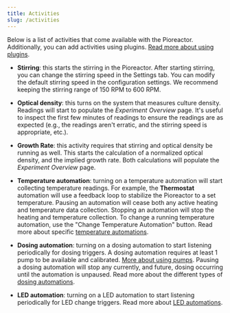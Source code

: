 ```yaml
---
title: Activities
slug: /activities
---
```


Below is a list of activities that come available with the Pioreactor. Additionally, you can add activities using plugins. [Read more about using plugins](/user-guide/using-community-plugins).

- **Stirring**: this starts the stirring in the Pioreactor. After starting stirring, you can change the stirring speed in the Settings tab. You can modify the default stirring speed in the configuration settings. We recommend keeping the stirring range of 150 RPM to 600 RPM.

- **Optical density**: this turns on the system that measures culture density. Readings will start to populate the _Experiment Overview_ page. It's useful to inspect the first few minutes of readings to ensure the readings are as expected (e.g., the readings aren't erratic, and the stirring speed is appropriate, etc.).

- **Growth Rate**: this activity requires that stirring and optical density be running as well. This starts the calculation of a normalized optical density, and the implied growth rate. Both calculations will populate the _Experiment Overview_ page.

- **Temperature automation**: turning on a temperature automation will start collecting temperature readings. For example, the **Thermostat** automation will use a feedback loop to stabilize the Pioreactor to a set temperature. Pausing an automation will cease both any active heating and temperature data collection. Stopping an automation will stop the heating and temperature collection. To change a running temperature automation, use the "Change Temperature Automation" button. Read more about specific [temperature automations](/user-guide/temperature-automations).

- **Dosing automation**: turning on a dosing automation to start listening periodically for dosing triggers. A dosing automation requires at least 1 pump to be available and calibrated. [More about using pumps](/user-guide/using-pumps). Pausing a dosing automation will stop any currently, and future, dosing occurring until the automation is unpaused. Read more about the different types of [dosing automations](/user-guide/dosing-automations).

- **LED automation**: turning on a LED automation to start listening periodically for LED change triggers. Read more about [LED automations](/user-guide/led-automations).